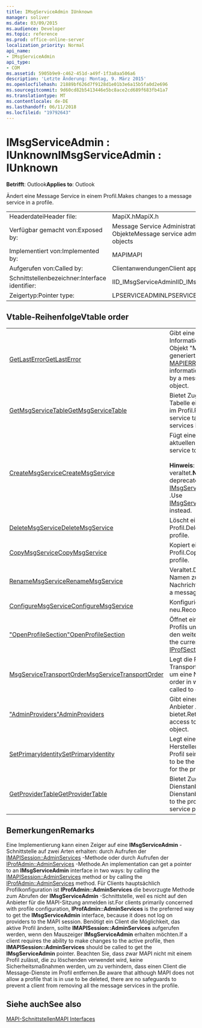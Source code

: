 ```yaml
---
title: IMsgServiceAdmin IUnknown
manager: soliver
ms.date: 03/09/2015
ms.audience: Developer
ms.topic: reference
ms.prod: office-online-server
localization_priority: Normal
api_name:
- IMsgServiceAdmin
api_type:
- COM
ms.assetid: 5905b9e9-c462-451d-a49f-1f3a8aa506a6
description: 'Letzte Änderung: Montag, 9. März 2015'
ms.openlocfilehash: 21889bf626d7f9128d1e01b3e6a15b5fa0d2e696
ms.sourcegitcommit: 9d60cd82b5413446e5bc8ace2cd689f683fb41a7
ms.translationtype: MT
ms.contentlocale: de-DE
ms.lasthandoff: 06/11/2018
ms.locfileid: "19792643"
---
```

# <a name="imsgserviceadmin--iunknown"></a><span data-ttu-id="90d0a-103">IMsgServiceAdmin : IUnknown</span><span class="sxs-lookup"><span data-stu-id="90d0a-103">IMsgServiceAdmin : IUnknown</span></span>

  
  
<span data-ttu-id="90d0a-104">**Betrifft**: Outlook</span><span class="sxs-lookup"><span data-stu-id="90d0a-104">**Applies to**: Outlook</span></span> 
  
<span data-ttu-id="90d0a-105">Ändert eine Message Service in einem Profil.</span><span class="sxs-lookup"><span data-stu-id="90d0a-105">Makes changes to a message service in a profile.</span></span>
  
|||
|:-----|:-----|
|<span data-ttu-id="90d0a-106">Headerdatei</span><span class="sxs-lookup"><span data-stu-id="90d0a-106">Header file:</span></span>  <br/> |<span data-ttu-id="90d0a-107">MapiX.h</span><span class="sxs-lookup"><span data-stu-id="90d0a-107">MapiX.h</span></span>  <br/> |
|<span data-ttu-id="90d0a-108">Verfügbar gemacht von:</span><span class="sxs-lookup"><span data-stu-id="90d0a-108">Exposed by:</span></span>  <br/> |<span data-ttu-id="90d0a-109">Message Service Administration-Objekte</span><span class="sxs-lookup"><span data-stu-id="90d0a-109">Message service administration objects</span></span>  <br/> |
|<span data-ttu-id="90d0a-110">Implementiert von:</span><span class="sxs-lookup"><span data-stu-id="90d0a-110">Implemented by:</span></span>  <br/> |<span data-ttu-id="90d0a-111">MAPI</span><span class="sxs-lookup"><span data-stu-id="90d0a-111">MAPI</span></span>  <br/> |
|<span data-ttu-id="90d0a-112">Aufgerufen von:</span><span class="sxs-lookup"><span data-stu-id="90d0a-112">Called by:</span></span>  <br/> |<span data-ttu-id="90d0a-113">Clientanwendungen</span><span class="sxs-lookup"><span data-stu-id="90d0a-113">Client applications</span></span>  <br/> |
|<span data-ttu-id="90d0a-114">Schnittstellenbezeichner:</span><span class="sxs-lookup"><span data-stu-id="90d0a-114">Interface identifier:</span></span>  <br/> |<span data-ttu-id="90d0a-115">IID_IMsgServiceAdmin</span><span class="sxs-lookup"><span data-stu-id="90d0a-115">IID_IMsgServiceAdmin</span></span>  <br/> |
|<span data-ttu-id="90d0a-116">Zeigertyp:</span><span class="sxs-lookup"><span data-stu-id="90d0a-116">Pointer type:</span></span>  <br/> |<span data-ttu-id="90d0a-117">LPSERVICEADMIN</span><span class="sxs-lookup"><span data-stu-id="90d0a-117">LPSERVICEADMIN</span></span>  <br/> |
   
## <a name="vtable-order"></a><span data-ttu-id="90d0a-118">Vtable-Reihenfolge</span><span class="sxs-lookup"><span data-stu-id="90d0a-118">Vtable order</span></span>

|||
|:-----|:-----|
|[<span data-ttu-id="90d0a-119">GetLastError</span><span class="sxs-lookup"><span data-stu-id="90d0a-119">GetLastError</span></span>](imsgserviceadmin-getlasterror.md) <br/> |<span data-ttu-id="90d0a-120">Gibt eine [MAPIERROR](mapierror.md) -Struktur, die Informationen über die letzten von einem Objekt "Message" Service Administration generierten Fehler enthält.</span><span class="sxs-lookup"><span data-stu-id="90d0a-120">Returns a [MAPIERROR](mapierror.md) structure that contains information about the last error generated by a message service administration object.</span></span>  <br/> |
|[<span data-ttu-id="90d0a-121">GetMsgServiceTable</span><span class="sxs-lookup"><span data-stu-id="90d0a-121">GetMsgServiceTable</span></span>](imsgserviceadmin-getmsgservicetable.md) <br/> |<span data-ttu-id="90d0a-122">Bietet Zugriff auf die Nachricht Service Tabelle eine Liste der Nachrichtendienste im Profil.</span><span class="sxs-lookup"><span data-stu-id="90d0a-122">Provides access to the message service table, a list of the message services in the profile.</span></span>  <br/> |
|[<span data-ttu-id="90d0a-123">CreateMsgService</span><span class="sxs-lookup"><span data-stu-id="90d0a-123">CreateMsgService</span></span>](imsgserviceadmin-createmsgservice.md) <br/> |<span data-ttu-id="90d0a-124">Fügt einen Nachrichtendienst zum aktuellen Profil hinzu.</span><span class="sxs-lookup"><span data-stu-id="90d0a-124">Adds a message service to the current profile.</span></span>  <br/> <br/><span data-ttu-id="90d0a-125">**Hinweis**: Diese Methode ist veraltet.</span><span class="sxs-lookup"><span data-stu-id="90d0a-125">**NOTE**: This method is deprecated.</span></span> <span data-ttu-id="90d0a-126">Verwenden Sie stattdessen [IMsgServiceAdmin2::CreateMsgServiceEx](imsgserviceadmin2-createmsgserviceex.md) .</span><span class="sxs-lookup"><span data-stu-id="90d0a-126">Use [IMsgServiceAdmin2::CreateMsgServiceEx](imsgserviceadmin2-createmsgserviceex.md) instead.</span></span>           |
|[<span data-ttu-id="90d0a-127">DeleteMsgService</span><span class="sxs-lookup"><span data-stu-id="90d0a-127">DeleteMsgService</span></span>](imsgserviceadmin-deletemsgservice.md) <br/> |<span data-ttu-id="90d0a-128">Löscht eine Message Service aus einem Profil.</span><span class="sxs-lookup"><span data-stu-id="90d0a-128">Deletes a message service from a profile.</span></span>  <br/> |
|[<span data-ttu-id="90d0a-129">CopyMsgService</span><span class="sxs-lookup"><span data-stu-id="90d0a-129">CopyMsgService</span></span>](imsgserviceadmin-copymsgservice.md) <br/> |<span data-ttu-id="90d0a-130">Kopiert eine Message Service in einem Profil.</span><span class="sxs-lookup"><span data-stu-id="90d0a-130">Copies a message service into a profile.</span></span>  <br/> |
|[<span data-ttu-id="90d0a-131">RenameMsgService</span><span class="sxs-lookup"><span data-stu-id="90d0a-131">RenameMsgService</span></span>](imsgserviceadmin-renamemsgservice.md) <br/> |<span data-ttu-id="90d0a-132">Veraltet.</span><span class="sxs-lookup"><span data-stu-id="90d0a-132">Deprecated.</span></span> <span data-ttu-id="90d0a-133">Weist einen neuen Namen zu einem Nachrichtendienst.</span><span class="sxs-lookup"><span data-stu-id="90d0a-133">Assigns a new name to a message service.</span></span>  <br/> |
|[<span data-ttu-id="90d0a-134">ConfigureMsgService</span><span class="sxs-lookup"><span data-stu-id="90d0a-134">ConfigureMsgService</span></span>](imsgserviceadmin-configuremsgservice.md) <br/> |<span data-ttu-id="90d0a-135">Konfiguriert einen Message-Dienst neu.</span><span class="sxs-lookup"><span data-stu-id="90d0a-135">Reconfigures a message service.</span></span>  <br/> |
|[<span data-ttu-id="90d0a-136">"OpenProfileSection"</span><span class="sxs-lookup"><span data-stu-id="90d0a-136">OpenProfileSection</span></span>](imsgserviceadmin-openprofilesection.md) <br/> |<span data-ttu-id="90d0a-137">Öffnet einen Abschnitt des aktuellen Profils und gibt einen Zeiger [IProfSect](iprofsectimapiprop.md) für den weiteren Zugriff.</span><span class="sxs-lookup"><span data-stu-id="90d0a-137">Opens a section of the current profile and returns an [IProfSect](iprofsectimapiprop.md) pointer for further access.</span></span>  <br/> |
|[<span data-ttu-id="90d0a-138">MsgServiceTransportOrder</span><span class="sxs-lookup"><span data-stu-id="90d0a-138">MsgServiceTransportOrder</span></span>](imsgserviceadmin-msgservicetransportorder.md) <br/> |<span data-ttu-id="90d0a-139">Legt die Reihenfolge, in welcher, die Transport Anbieter aufgerufen werden, um eine Nachricht zu übermitteln.</span><span class="sxs-lookup"><span data-stu-id="90d0a-139">Sets the order in which transport providers are called to deliver a message.</span></span>  <br/> |
|[<span data-ttu-id="90d0a-140">"AdminProviders"</span><span class="sxs-lookup"><span data-stu-id="90d0a-140">AdminProviders</span></span>](imsgserviceadmin-adminproviders.md) <br/> |<span data-ttu-id="90d0a-141">Gibt einen Zeiger, der Zugriff auf ein Anbieter Administration-Objekt bietet.</span><span class="sxs-lookup"><span data-stu-id="90d0a-141">Returns a pointer that provides access to a provider administration object.</span></span>  <br/> |
|[<span data-ttu-id="90d0a-142">SetPrimaryIdentity</span><span class="sxs-lookup"><span data-stu-id="90d0a-142">SetPrimaryIdentity</span></span>](imsgserviceadmin-setprimaryidentity.md) <br/> |<span data-ttu-id="90d0a-143">Legt eine Message Service hat der Hersteller der primäre Identität für das Profil sein.</span><span class="sxs-lookup"><span data-stu-id="90d0a-143">Designates a message service to be the supplier of the primary identity for the profile.</span></span>  <br/> |
|[<span data-ttu-id="90d0a-144">GetProviderTable</span><span class="sxs-lookup"><span data-stu-id="90d0a-144">GetProviderTable</span></span>](imsgserviceadmin-getprovidertable.md) <br/> |<span data-ttu-id="90d0a-145">Bietet Zugriff auf die Tabelle Dienstanbieter, eine Liste der Dienstanbieter im Profil.</span><span class="sxs-lookup"><span data-stu-id="90d0a-145">Provides access to the provider table, a listing of the service providers in the profile.</span></span>  <br/> |
   
## <a name="remarks"></a><span data-ttu-id="90d0a-146">Bemerkungen</span><span class="sxs-lookup"><span data-stu-id="90d0a-146">Remarks</span></span>

<span data-ttu-id="90d0a-147">Eine Implementierung kann einen Zeiger auf eine **IMsgServiceAdmin** -Schnittstelle auf zwei Arten erhalten: durch Aufrufen der [IMAPISession::AdminServices](imapisession-adminservices.md) -Methode oder durch Aufrufen der [IProfAdmin::AdminServices](iprofadmin-adminservices.md) -Methode.</span><span class="sxs-lookup"><span data-stu-id="90d0a-147">An implementation can get a pointer to an **IMsgServiceAdmin** interface in two ways: by calling the [IMAPISession::AdminServices](imapisession-adminservices.md) method or by calling the [IProfAdmin::AdminServices](iprofadmin-adminservices.md) method.</span></span> <span data-ttu-id="90d0a-148">Für Clients hauptsächlich Profilkonfiguration ist **IProfAdmin::AdminServices** die bevorzugte Methode zum Abrufen der **IMsgServiceAdmin** -Schnittstelle, weil es nicht auf den Anbieter für die MAPI-Sitzung anmelden ist.</span><span class="sxs-lookup"><span data-stu-id="90d0a-148">For clients primarily concerned with profile configuration, **IProfAdmin::AdminServices** is the preferred way to get the **IMsgServiceAdmin** interface, because it does not log on providers to the MAPI session.</span></span> <span data-ttu-id="90d0a-149">Benötigt ein Client die Möglichkeit, das aktive Profil ändern, sollte **IMAPISession::AdminServices** aufgerufen werden, wenn den Mauszeiger **IMsgServiceAdmin** erhalten möchten.</span><span class="sxs-lookup"><span data-stu-id="90d0a-149">If a client requires the ability to make changes to the active profile, then **IMAPISession::AdminServices** should be called to get the **IMsgServiceAdmin** pointer.</span></span> <span data-ttu-id="90d0a-150">Beachten Sie, dass zwar MAPI nicht mit einem Profil zulässt, die zu löschenden verwendet wird, keine Sicherheitsmaßnahmen werden, um zu verhindern, dass einen Client die Message-Dienste im Profil entfernen.</span><span class="sxs-lookup"><span data-stu-id="90d0a-150">Be aware that although MAPI does not allow a profile that is in use to be deleted, there are no safeguards to prevent a client from removing all the message services in the profile.</span></span> 
  
## <a name="see-also"></a><span data-ttu-id="90d0a-151">Siehe auch</span><span class="sxs-lookup"><span data-stu-id="90d0a-151">See also</span></span>



[<span data-ttu-id="90d0a-152">MAPI-Schnittstellen</span><span class="sxs-lookup"><span data-stu-id="90d0a-152">MAPI Interfaces</span></span>](mapi-interfaces.md)

